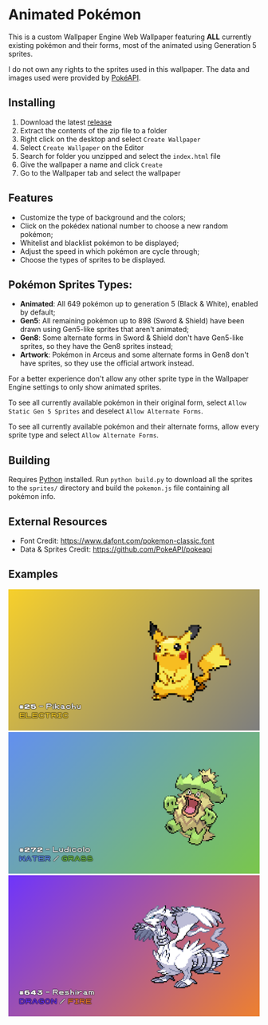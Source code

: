 # Animated Pokémon
This is a custom Wallpaper Engine Web Wallpaper featuring **ALL** currently existing pokémon and their forms, most of the animated using Generation 5 sprites.

I do not own any rights to the sprites used in this wallpaper. The data and images used were provided by [PokéAPI](https://pokeapi.co/).

## Installing
1. Download the latest [release](https://github.com/DaviAMSilva/AnimatedPokemon/releases/tag/latest)
2. Extract the contents of the zip file to a folder
3. Right click on the desktop and select `Create Wallpaper`
4. Select `Create Wallpaper` on the Editor
5. Search for folder you unzipped and select the `index.html` file
6. Give the wallpaper a name and click `Create`
7. Go to the Wallpaper tab and select the wallpaper

## Features
- Customize the type of background and the colors;
- Click on the pokédex national number to choose a new random pokémon;
- Whitelist and blacklist pokémon to be displayed;
- Adjust the speed in which pokémon are cycle through;
- Choose the types of sprites to be displayed.

## Pokémon Sprites Types:
- **Animated**: All 649 pokémon up to generation 5 (Black & White), enabled by default;
- **Gen5**: All remaining pokémon up to 898 (Sword & Shield) have been drawn using Gen5-like sprites that aren't animated;
- **Gen8**: Some alternate forms in Sword & Shield don't have Gen5-like sprites, so they have the Gen8 sprites instead;
- **Artwork**: Pokémon in Arceus and some alternate forms in Gen8 don't have sprites, so they use the official artwork instead.

For a better experience don't allow any other sprite type in the Wallpaper Engine settings to only show animated sprites.

To see all currently available pokémon in their original form, select `Allow Static Gen 5 Sprites` and deselect `Allow Alternate Forms`.

To see all currently available pokémon and their alternate forms, allow every sprite type and select `Allow Alternate Forms`.

## Building
Requires [Python](https://www.python.org/) installed. Run `python build.py` to download all the sprites to the `sprites/` directory and build the `pokemon.js` file containing all pokémon info.

## External Resources
- Font Credit: https://www.dafont.com/pokemon-classic.font
- Data & Sprites Credit: https://github.com/PokeAPI/pokeapi

## Examples

![Example Wallpapers](examples/25.png)
![Example Wallpapers](examples/272.png)
![Example Wallpapers](examples/643.png)